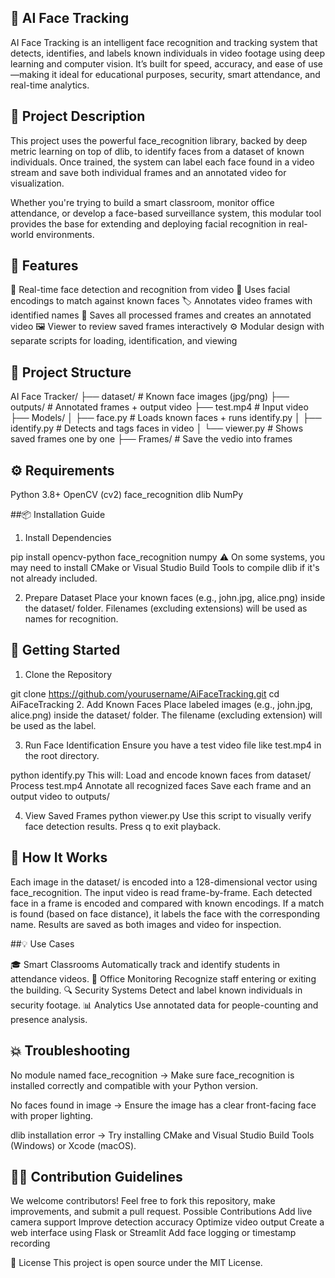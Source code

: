 ## 🎯 AI Face Tracking
AI Face Tracking is an intelligent face recognition and tracking system that detects, identifies, and labels known individuals in video footage using deep learning and computer vision. It’s built for speed, accuracy, and ease of use—making it ideal for educational purposes, security, smart attendance, and real-time analytics.

## 🧠 Project Description
This project uses the powerful face_recognition library, backed by deep metric learning on top of dlib, to identify faces from a dataset of known individuals. Once trained, the system can label each face found in a video stream and save both individual frames and an annotated video for visualization.

Whether you're trying to build a smart classroom, monitor office attendance, or develop a face-based surveillance system, this modular tool provides the base for extending and deploying facial recognition in real-world environments.

## 📌 Features
🎥 Real-time face detection and recognition from video
🧠 Uses facial encodings to match against known faces
🏷 Annotates video frames with identified names
💾 Saves all processed frames and creates an annotated video
🖼 Viewer to review saved frames interactively
⚙️ Modular design with separate scripts for loading, identification, and viewing

## 📁 Project Structure

AI Face Tracker/
├── dataset/           # Known face images (jpg/png)
├── outputs/           # Annotated frames + output video
├── test.mp4           # Input video
├── Models/
│   ├── face.py        # Loads known faces + runs identify.py
│   ├── identify.py    # Detects and tags faces in video
│   └── viewer.py      # Shows saved frames one by one
├── Frames/            # Save the vedio into frames


## ⚙️ Requirements
Python 3.8+
OpenCV (cv2)
face_recognition
dlib
NumPy

##📦 Installation Guide

1. Install Dependencies

pip install opencv-python face_recognition numpy
⚠️ On some systems, you may need to install CMake or Visual Studio Build Tools to compile dlib if it's not already included.

2. Prepare Dataset
Place your known faces (e.g., john.jpg, alice.png) inside the dataset/ folder. Filenames (excluding extensions) will be used as names for recognition.

## 🚀 Getting Started
1. Clone the Repository

git clone https://github.com/yourusername/AiFaceTracking.git
cd AiFaceTracking
2. Add Known Faces
Place labeled images (e.g., john.jpg, alice.png) inside the dataset/ folder. The filename (excluding extension) will be used as the label.

3. Run Face Identification
Ensure you have a test video file like test.mp4 in the root directory.


python identify.py
This will:
Load and encode known faces from dataset/
Process test.mp4
Annotate all recognized faces
Save each frame and an output video to outputs/

4. View Saved Frames
python viewer.py
Use this script to visually verify face detection results. Press q to exit playback.

## 🧠 How It Works

Each image in the dataset/ is encoded into a 128-dimensional vector using face_recognition.
The input video is read frame-by-frame.
Each detected face in a frame is encoded and compared with known encodings.
If a match is found (based on face distance), it labels the face with the corresponding name.
Results are saved as both images and video for inspection.

##💡 Use Cases

🎓 Smart Classrooms	Automatically track and identify students in attendance videos.
🏢 Office Monitoring	Recognize staff entering or exiting the building.
🔍 Security Systems	Detect and label known individuals in security footage.
📊 Analytics	Use annotated data for people-counting and presence analysis.

## 💥 Troubleshooting
No module named face_recognition
→ Make sure face_recognition is installed correctly and compatible with your Python version.

No faces found in image
→ Ensure the image has a clear front-facing face with proper lighting.

dlib installation error
→ Try installing CMake and Visual Studio Build Tools (Windows) or Xcode (macOS).

## 👨‍💻 Contribution Guidelines

We welcome contributors! Feel free to fork this repository, make improvements, and submit a pull request.
Possible Contributions
Add live camera support
Improve detection accuracy
Optimize video output
Create a web interface using Flask or Streamlit
Add face logging or timestamp recording

📜 License
This project is open source under the MIT License.
